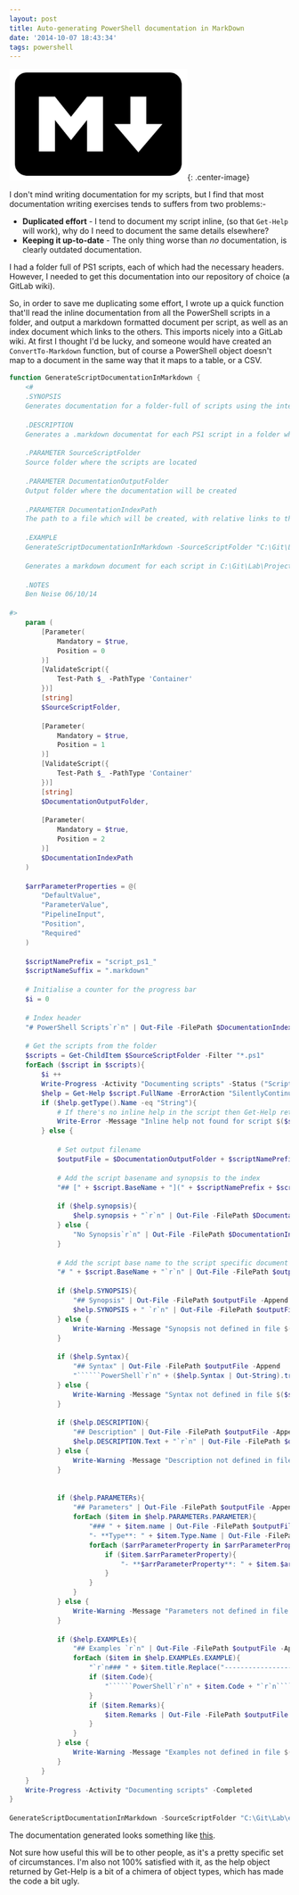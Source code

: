 ```yaml
---
layout: post
title: Auto-generating PowerShell documentation in MarkDown
date: '2014-10-07 18:43:34'
tags: powershell
---
```



![Markdown logo](/assets/post-images/2014-10-07-scriptdocumentationinmarkdown.png){: .center-image} 

I don't mind writing documentation for my scripts, but I find that most documentation writing exercises tends to suffers from two problems:-

- **Duplicated effort**  - I tend to document my script inline, (so that `Get-Help` will work), why do I need to document the same details elsewhere?
- **Keeping it up-to-date**  - The only thing worse than *no* documentation, is clearly outdated documentation.

<!--more-->

I had a folder full of PS1 scripts, each of which had the necessary headers. However, I needed to get this documentation into our repository of choice (a GitLab wiki).

So, in order to save me duplicating some effort, I wrote up a quick function that'll read the inline documentation from all the PowerShell scripts in a folder, and output a markdown formatted document per script, as well as an index document which links to the others. This imports nicely into a GitLab wiki. At first I thought I'd be lucky, and someone would have created an `ConvertTo-Markdown` function, but of course a PowerShell object doesn't map to a document in the same way that it maps to a table, or a CSV.

```powershell
function GenerateScriptDocumentationInMarkdown {
    <#
    .SYNOPSIS
    Generates documentation for a folder-full of scripts using the integrated Get-Help CMDlets.
    
    .DESCRIPTION
    Generates a .markdown documentat for each PS1 script in a folder which has the necessary headers required by Get-Help. Also generates an index document which lists (and links to) all generated documentats. Each file name  is preceeded with "script_ps1_" so that they are listed together when viewing the Wiki documents.
    
    .PARAMETER SourceScriptFolder
    Source folder where the scripts are located

    .PARAMETER DocumentationOutputFolder
    Output folder where the documentation will be created

    .PARAMETER DocumentationIndexPath
    The path to a file which will be created, with relative links to the documents which  were created
    
    .EXAMPLE
    GenerateScriptDocumentationInMarkdown -SourceScriptFolder "C:\Git\Lab\Project1\scripts"  -DocumentationOutputFolder "C:\Git\Lab\Project1.wiki\" -DocumentationIndexPath "C:\Git\Lab\Project1.wiki\scripts_Ps1.markdown"
    
    Generates a markdown document for each script in C:\Git\Lab\Project1\scripts in the folder C:\Git\Lab\Project1.wiki\ with an index document at C:\Git\Lab\Project1.wiki\scripts_Ps1.markdown
   
    .NOTES
    Ben Neise 06/10/14
    
#>
    param (
        [Parameter(
            Mandatory = $true,
            Position = 0
        )]
        [ValidateScript({
            Test-Path $_ -PathType 'Container'
        })] 
        [string] 
        $SourceScriptFolder,

        [Parameter(
            Mandatory = $true,
            Position = 1
        )]
        [ValidateScript({
            Test-Path $_ -PathType 'Container'
        })] 
        [string] 
        $DocumentationOutputFolder,

        [Parameter(
            Mandatory = $true,
            Position = 2
        )]
        $DocumentationIndexPath
    )
    
    $arrParameterProperties = @(
        "DefaultValue",
        "ParameterValue",
        "PipelineInput",
        "Position",
        "Required"
    )

    $scriptNamePrefix = "script_ps1_"
    $scriptNameSuffix = ".markdown"

    # Initialise a counter for the progress bar
    $i = 0

    # Index header
    "# PowerShell Scripts`r`n" | Out-File -FilePath $DocumentationIndexPath

    # Get the scripts from the folder
    $scripts = Get-ChildItem $SourceScriptFolder -Filter "*.ps1"
    forEach ($script in $scripts){
        $i ++
        Write-Progress -Activity "Documenting scripts" -Status ("Script $i of $($scripts.count)") -CurrentOperation ("Documenting: $($Script.BaseName)") -PercentComplete ($i / $scripts.count * 100)
        $help = Get-Help $script.FullName -ErrorAction "SilentlyContinue"
        if ($help.getType().Name -eq "String"){
            # If there's no inline help in the script then Get-Help returns a string
            Write-Error -Message "Inline help not found for script $($script.FullName)"
        } else {
            
            # Set output filename 
            $outputFile = $DocumentationOutputFolder + $scriptNamePrefix + $script.BaseName + $scriptNameSuffix

            # Add the script basename and synopsis to the index 
            "## [" + $script.BaseName + "](" + $scriptNamePrefix + $script.BaseName + ")" | Out-File -FilePath $DocumentationIndexPath -Append
            
            if ($help.synopsis){
                $help.synopsis + "`r`n" | Out-File -FilePath $DocumentationIndexPath -Append
            } else {
                "No Synopsis`r`n" | Out-File -FilePath $DocumentationIndexPath -Append
            }

            # Add the script base name to the script specific document
            "# " + $script.BaseName + "`r`n" | Out-File -FilePath $outputFile

            if ($help.SYNOPSIS){
                "## Synopsis" | Out-File -FilePath $outputFile -Append
                $help.SYNOPSIS + " `r`n" | Out-File -FilePath $outputFile -Append
            } else {
                Write-Warning -Message "Synopsis not defined in file $($script.fullname)"
            }
            
            if ($help.Syntax){
                "## Syntax" | Out-File -FilePath $outputFile -Append
                "``````PowerShell`r`n" + ($help.Syntax | Out-String).trim().Replace($SourceScriptFolder,"") + "`r`n``````" | Out-File -FilePath $outputFile -Append
            } else {
                Write-Warning -Message "Syntax not defined in file $($script.fullname)"
            }
            
            if ($help.DESCRIPTION){
                "## Description" | Out-File -FilePath $outputFile -Append
                $help.DESCRIPTION.Text + "`r`n" | Out-File -FilePath $outputFile -Append
            } else {
                Write-Warning -Message "Description not defined in file $($script.fullname)"
            }

            
            if ($help.PARAMETERs){
                "## Parameters" | Out-File -FilePath $outputFile -Append
                forEach ($item in $help.PARAMETERs.PARAMETER){
                    "### " + $item.name | Out-File -FilePath $outputFile -Append
                    "- **Type**: " + $item.Type.Name | Out-File -FilePath $outputFile -Append
                    forEach ($arrParameterProperty in $arrParameterProperties){
                        if ($item.$arrParameterProperty){
                            "- **$arrParameterProperty**: " + $item.$arrParameterProperty | Out-File -FilePath $outputFile -Append
                        }
                    }
                }
            } else {
                Write-Warning -Message "Parameters not defined in file $($script.fullname)"
            }

            if ($help.EXAMPLEs){
                "## Examples `r`n" | Out-File -FilePath $outputFile -Append
                forEach ($item in $help.EXAMPLEs.EXAMPLE){
                    "`r`n### " + $item.title.Replace("--------------------------","").Replace("EXAMPLE","Example") | Out-File -FilePath $outputFile -Append
                    if ($item.Code){
                        "``````PowerShell`r`n" + $item.Code + "`r`n``````" | Out-File -FilePath $outputFile -Append
                    }
                    if ($item.Remarks){
                        $item.Remarks | Out-File -FilePath $outputFile -Append
                    }
                }
            } else {
                Write-Warning -Message "Examples not defined in file $($script.fullname)"
            }
        }
    }
    Write-Progress -Activity "Documenting scripts" -Completed
}

GenerateScriptDocumentationInMarkdown -SourceScriptFolder "C:\Git\Lab\evp-vm-build\scripts"  -DocumentationOutputFolder "C:\Git\Lab\evp-vm-build.wiki\" -DocumentationIndexPath "C:\Git\Lab\evp-vm-build.wiki\scripts_Ps1.markdown"
```

The documentation generated looks something like [this](https://stackedit.io/viewer#!provider=gist&gistId=9cc7c75d1937de12f6a2&filename=TestPingDocumentation.markdown).

Not sure how useful this will be to other people, as it's a pretty specific set of circumstances. I'm also not 100% satisfied with it, as the help object returned by Get-Help is a bit of a chimera of object types, which has made the code a bit ugly.